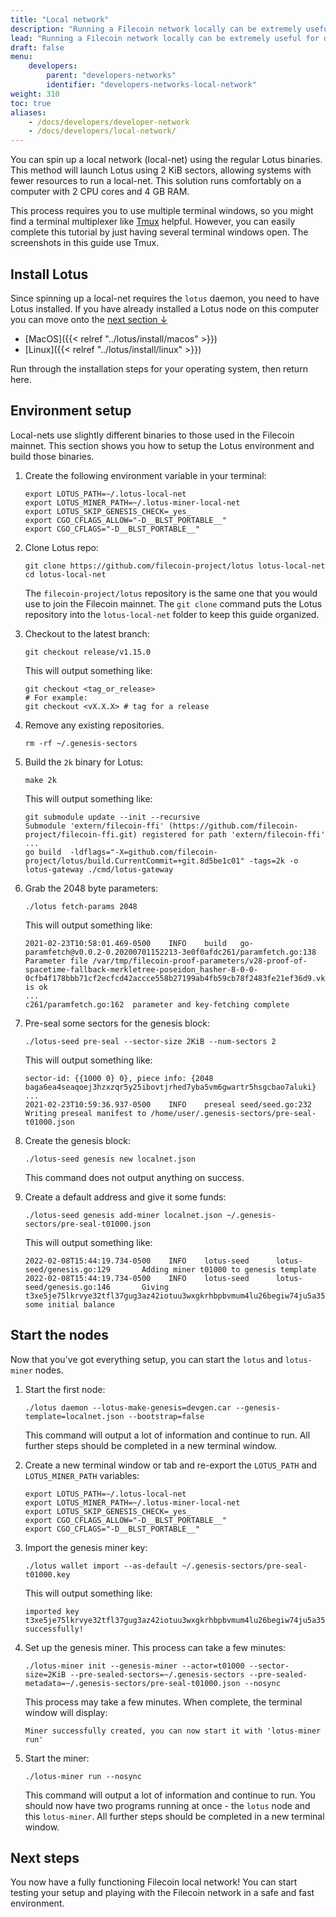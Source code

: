 ```yaml
---
title: "Local network"
description: "Running a Filecoin network locally can be extremely useful for developers wanting to build and test their applications. This page provides guidance on different methods to run a Filecoin network locally."
lead: "Running a Filecoin network locally can be extremely useful for developers wanting to build and test their applications. This page provides guidance on different methods to run a Filecoin network locally."
draft: false
menu:
    developers:
        parent: "developers-networks"
        identifier: "developers-networks-local-network"
weight: 310
toc: true
aliases:
    - /docs/developers/developer-network
    - /docs/developers/local-network/
---
```


You can spin up a local network (local-net) using the regular Lotus binaries. This method will launch Lotus using 2 KiB sectors, allowing systems with fewer resources to run a local-net. This solution runs comfortably on a computer with 2 CPU cores and 4 GB RAM.

This process requires you to use multiple terminal windows, so you might find a terminal multiplexer like [Tmux](https://github.com/tmux/tmux) helpful. However, you can easily complete this tutorial by just having several terminal windows open. The screenshots in this guide use Tmux.

## Install Lotus

Since spinning up a local-net requires the `lotus` daemon, you need to have Lotus installed. If you have already installed a Lotus node on this computer you can move onto the [next section ↓](#environment-setup)

- [MacOS]({{< relref "../lotus/install/macos" >}})
- [Linux]({{< relref "../lotus/install/linux" >}})


Run through the installation steps for your operating system, then return here.

## Environment setup

Local-nets use slightly different binaries to those used in the Filecoin mainnet. This section shows you how to setup the Lotus environment and build those binaries. 

1. Create the following environment variable in your terminal:

    ```shell
    export LOTUS_PATH=~/.lotus-local-net
    export LOTUS_MINER_PATH=~/.lotus-miner-local-net
    export LOTUS_SKIP_GENESIS_CHECK=_yes_
    export CGO_CFLAGS_ALLOW="-D__BLST_PORTABLE__"
    export CGO_CFLAGS="-D__BLST_PORTABLE__"
    ```

1. Clone Lotus repo:

    ```shell
    git clone https://github.com/filecoin-project/lotus lotus-local-net
    cd lotus-local-net
    ```

    The `filecoin-project/lotus` repository is the same one that you would use to join the Filecoin mainnet. The `git clone` command puts the Lotus repository into the `lotus-local-net` folder to keep this guide organized.

1. Checkout to the latest branch:

    ```shell
    git checkout release/v1.15.0
    ```

    This will output something like:

   ```shell
   git checkout <tag_or_release>
   # For example:
   git checkout <vX.X.X> # tag for a release
   ```

1. Remove any existing repositories.

    <!-- TODO: test if this section is necessary. -->

    ```shell
    rm -rf ~/.genesis-sectors
    ```

1. Build the `2k` binary for Lotus:

    ```shell
    make 2k
    ```

    This will output something like:

    ```plaintext
    git submodule update --init --recursive
    Submodule 'extern/filecoin-ffi' (https://github.com/filecoin-project/filecoin-ffi.git) registered for path 'extern/filecoin-ffi'
    ...
    go build  -ldflags="-X=github.com/filecoin-project/lotus/build.CurrentCommit=+git.8d5be1c01" -tags=2k -o lotus-gateway ./cmd/lotus-gateway
    ```

1. Grab the 2048 byte parameters:

    ```shell
    ./lotus fetch-params 2048
    ```

    This will output something like:

    ```plaintext
    2021-02-23T10:58:01.469-0500    INFO    build   go-paramfetch@v0.0.2-0.20200701152213-3e0f0afdc261/paramfetch.go:138  Parameter file /var/tmp/filecoin-proof-parameters/v28-proof-of-spacetime-fallback-merkletree-poseidon_hasher-8-0-0-0cfb4f178bbb71cf2ecfcd42accce558b27199ab4fb59cb78f2483fe21ef36d9.vk is ok
    ...
    c261/paramfetch.go:162  parameter and key-fetching complete
    ```

1. Pre-seal some sectors for the genesis block:

    ```shell
    ./lotus-seed pre-seal --sector-size 2KiB --num-sectors 2
    ```

    This will output something like:

    ```plaintext
    sector-id: {{1000 0} 0}, piece info: {2048 baga6ea4seaqoej3hzxzqr5y25ibovtjrhed7yba5vm6gwartr5hsgcbao7aluki}
    ...
    2021-02-23T10:59:36.937-0500    INFO    preseal seed/seed.go:232        Writing preseal manifest to /home/user/.genesis-sectors/pre-seal-t01000.json
    ```

1. Create the genesis block:

    ```shell
    ./lotus-seed genesis new localnet.json
    ```

    This command does not output anything on success.

1. Create a default address and give it some funds:

    ```shell
    ./lotus-seed genesis add-miner localnet.json ~/.genesis-sectors/pre-seal-t01000.json
    ```

    This will output something like:

    ```plaintext
    2022-02-08T15:44:19.734-0500    INFO    lotus-seed      lotus-seed/genesis.go:129       Adding miner t01000 to genesis template
    2022-02-08T15:44:19.734-0500    INFO    lotus-seed      lotus-seed/genesis.go:146       Giving t3xe5je75lkrvye32tfl37gug3az42iotuu3wxgkrhbpbvmum4lu26begiw74ju5a35nveqaw4ywdibj4y6kxq some initial balance
    ```

## Start the nodes

Now that you've got everything setup, you can start the `lotus` and `lotus-miner` nodes.

1. Start the first node:

    ```shell
    ./lotus daemon --lotus-make-genesis=devgen.car --genesis-template=localnet.json --bootstrap=false
    ```

    This command will output a lot of information and continue to run. All further steps should be completed in a new terminal window.

1. Create a new terminal window or tab and re-export the `LOTUS_PATH` and `LOTUS_MINER_PATH` variables:

    ```shell
    export LOTUS_PATH=~/.lotus-local-net
    export LOTUS_MINER_PATH=~/.lotus-miner-local-net
    export LOTUS_SKIP_GENESIS_CHECK=_yes_
    export CGO_CFLAGS_ALLOW="-D__BLST_PORTABLE__"
    export CGO_CFLAGS="-D__BLST_PORTABLE__"
    ```

1. Import the genesis miner key:

    ```shell
    ./lotus wallet import --as-default ~/.genesis-sectors/pre-seal-t01000.key
    ```

    This will output something like:

    ```plaintext
    imported key t3xe5je75lkrvye32tfl37gug3az42iotuu3wxgkrhbpbvmum4lu26begiw74ju5a35nveqaw4ywdibj4y6kxq successfully!
    ```

1. Set up the genesis miner. This process can take a few minutes:

    ```shell
    ./lotus-miner init --genesis-miner --actor=t01000 --sector-size=2KiB --pre-sealed-sectors=~/.genesis-sectors --pre-sealed-metadata=~/.genesis-sectors/pre-seal-t01000.json --nosync
    ```

    This process may take a few minutes. When complete, the terminal window will display:

    ```plaintext
    Miner successfully created, you can now start it with 'lotus-miner run'
    ```

1. Start the miner:

    ```shell
    ./lotus-miner run --nosync
    ```

    This command will output a lot of information and continue to run. You should now have two programs running at once - the `lotus` node and this `lotus-miner`. All further steps should be completed in a new terminal window.

## Next steps

You now have a fully functioning Filecoin local network! You can start testing your setup and playing with the Filecoin network in a safe and fast environment.

